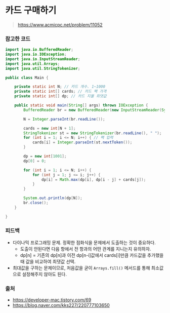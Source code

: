 # 카드 구매하기

> https://www.acmicpc.net/problem/11052

### 참고한 코드

```java
import java.io.BufferedReader;
import java.io.IOException;
import java.io.InputStreamReader;
import java.util.Arrays;
import java.util.StringTokenizer;

public class Main {

    private static int N; // 카드 개수. 1~1000
    private static int[] cards; // 카드 팩 가격
    private static int[] dp; // 카드 지불 최댓값

    public static void main(String[] args) throws IOException {
        BufferedReader br = new BufferedReader(new InputStreamReader(System.in));

        N = Integer.parseInt(br.readLine());

        cards = new int[N + 1];
        StringTokenizer st = new StringTokenizer(br.readLine(), " ");
        for (int i = 1; i <= N; i++) { // 팩 입력
            cards[i] = Integer.parseInt(st.nextToken());
        }

        dp = new int[1001];
        dp[0] = 0;

        for (int i = 1; i <= N; i++) {
            for (int j = 1; j <= i; j++) {
                dp[i] = Math.max(dp[i], dp[i - j] + cards[j]);
            }
        }

        System.out.println(dp[N]);
        br.close();
    }

}
```

### 피드백

- 다이나믹 프로그래밍 문제. 정확한 점화식을 문제에서 도출하는 것이 중요하다.
    - 도출이 안된다면 다음 항에서 전 항과의 어떤 관계를 지니는지 유의하자.
    - dp[n] = 기존의 dp[n]과 이전 dp[n-i]값에서 cards[i]만큼 카드값을 추가했을 때 값을 비교하여 최댓값 선택.
- 최대값을 구하는 문제이므로, 처음값을 굳이 `Arrays.fill()` 메서드를 통해 최소값으로 설정해주지 않아도 된다.

### 출처

- https://developer-mac.tistory.com/69
- https://blog.naver.com/kks227/220777103650